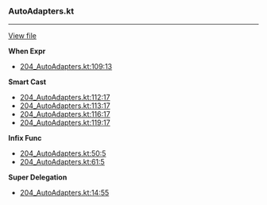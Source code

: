 ### AutoAdapters.kt
---
[View file](../../precision_analyzed/204_AutoAdapters.kt)

**When Expr**

 - [204_AutoAdapters.kt:109:13](../../precision_analyzed/204_AutoAdapters.kt#L109)

**Smart Cast**

 - [204_AutoAdapters.kt:112:17](../../precision_analyzed/204_AutoAdapters.kt#L112)
 - [204_AutoAdapters.kt:113:17](../../precision_analyzed/204_AutoAdapters.kt#L113)
 - [204_AutoAdapters.kt:116:17](../../precision_analyzed/204_AutoAdapters.kt#L116)
 - [204_AutoAdapters.kt:119:17](../../precision_analyzed/204_AutoAdapters.kt#L119)

**Infix Func**

 - [204_AutoAdapters.kt:50:5](../../precision_analyzed/204_AutoAdapters.kt#L50)
 - [204_AutoAdapters.kt:61:5](../../precision_analyzed/204_AutoAdapters.kt#L61)

**Super Delegation**

 - [204_AutoAdapters.kt:14:55](../../precision_analyzed/204_AutoAdapters.kt#L14)
